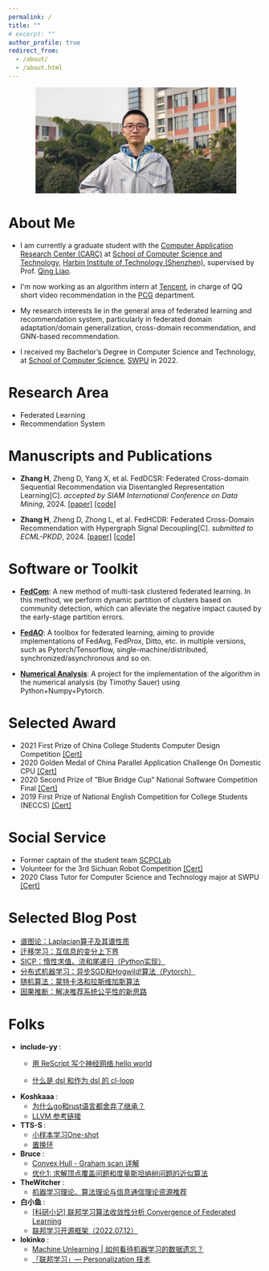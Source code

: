```yaml
---
permalink: /
title: ""
# excerpt: ""
author_profile: true
redirect_from: 
  - /about/
  - /about.html
---
```


<p align="center">
  <img src="images/myphoto.png" alt="Photo" style="width: 400px;"/> 
</p>

# About Me

* I am currently a graduate student with the [Computer Application Research Center (CARC)](http://carc.hitsz.edu.cn/index.htm) at [School of Computer Science and Technology](http://cs.hitsz.edu.cn/index.htm), [Harbin Institute of Technology (Shenzhen)](https://www.hitsz.edu.cn/index.html), supervised by Prof. [Qing Liao](http://liaoqing.hitsz.edu.cn/).

* I'm now working as an algorithm intern at [Tencent](https://www.tencent.com/en-us/about.html), in charge of QQ short video recommendation in the [PCG](https://arc.tencent.com/en/research) department. 

* My research interests lie in the general area of federated learning and recommendation system, particularly in federated domain adaptation/domain generalization, cross-domain recommendation, and GNN-based recommendation. 

*  I  received my Bachelor’s Degree in Computer Science and Technology, at [School of Computer Science](https://www.swpu.edu.cn/scs/), [SWPU](https://www.swpu.edu.cn/) in 2022.

# Research Area

* Federated Learning
* Recommendation System

# Manuscripts and Publications

* <b>Zhang H</b>, Zheng D, Yang X, et al. FedDCSR: Federated Cross-domain Sequential Recommendation via Disentangled Representation Learning[C]. <i>accepted by SIAM International Conference on Data Mining</i>, 2024. [[paper]](https://arxiv.org/pdf/2309.08420.pdf) [[code]](https://github.com/orion-orion/FedDCSR)

* <b>Zhang H</b>, Zheng D, Zhong L, et al. FedHCDR: Federated Cross-Domain Recommendation with Hypergraph Signal Decoupling[C]. <i>submitted to ECML-PKDD</i>, 2024. [[paper]](https://arxiv.org/pdf/2403.02630.pdf) [[code]](https://github.com/orion-orion/FedHCDR)

# Software or Toolkit

* <b>[FedCom](https://github.com/orion-orion/FedCom)</b>: A new method of multi-task clustered federated learning. In this method, we perform dynamic partition of clusters based on community detection, which can alleviate the negative impact caused by the early-stage partition errors.

* <b>[FedAO](https://github.com/orion-orion/FedAO)</b>: A toolbox for federated learning, aiming to provide implementations of FedAvg, FedProx, Ditto, etc. in multiple versions, such as Pytorch/Tensorflow, single-machine/distributed, synchronized/asynchronous and so on.

* <b>[Numerical Analysis](https://github.com/orion-orion/NumericalAnalysis-Python.git)</b>: A project for the implementation of the algorithm in the numerical analysis (by Timothy Sauer) using Python+Numpy+Pytorch.

# Selected Award
* 2021 First Prize of China College Students Computer Design Competition [[Cert]](../images/CCSCDC_Cert.jpg)
* 2020 Golden Medal of China Parallel Application Challenge On Domestic CPU [[Cert]](../files/CPC_Cert.pdf)
* 2020 Second Prize of ”Blue Bridge Cup” National Software Competition Final [[Cert]](../images/BB_Cup_Cert.jpg)
* 2019 First Prize of National English Competition for College Students (NECCS) [[Cert]](../images/NECCS_Cert.jpg)

# Social Service
* Former captain of the student team [SCPCLab](https://github.com/SCPCLab)
* Volunteer for the 3rd Sichuan Robot Competition [[Cert]](../images/Volunteer_Cert.jpg)
* 2020 Class Tutor for Computer Science and Technology major at SWPU [[Cert]](../images/Class_Tutor_Cert.jpg)

# Selected Blog Post

* [谱图论：Laplacian算子及其谱性质](https://www.cnblogs.com/orion-orion/p/17773750.html)
* [迁移学习：互信息的变分上下界](https://www.cnblogs.com/orion-orion/p/17773750.html)
* [SICP：惰性求值、流和尾递归（Python实现）](https://www.cnblogs.com/orion-orion/p/17773750.html)
* [分布式机器学习：异步SGD和Hogwild!算法（Pytorch）](https://www.cnblogs.com/orion-orion/p/17118029.html)
* [随机算法：蒙特卡洛和拉斯维加斯算法](https://www.cnblogs.com/orion-orion/p/13492617.html)
* [因果推断：解决推荐系统公平性的新思路](https://www.cnblogs.com/orion-orion/p/15378912.html)


# Folks
* <b> include-yy </b>: 
  - [用 ReScript 写个神经网络 hello world](https://egh0bww1.com/posts/2022-11-27-rescript-neural-network-helloworld/)
  
  - [什么是 dsl 和作为 dsl 的 cl-loop](https://egh0bww1.com/posts/2021-06-11-6-dsl-cl-loop/)
* <b> Koshkaaa </b>: 
  - [为什么go和rust语言都舍弃了继承？](https://www.cnblogs.com/RioTian/p/17903460.html)
  - [LLVM 参考链接](https://www.cnblogs.com/RioTian/p/17802856.html)
* <b> TTS-S </b>: 
  - [小样本学习One-shot](https://www.cnblogs.com/TTS-TTS/p/17979772)
  - [置换环](https://www.cnblogs.com/TTS-TTS/p/17047104.html)
* <b> Bruce </b>: 
  - [Convex Hull - Graham scan 详解](https://zhuanlan.zhihu.com/p/624820730)
  - [优化1: 求解顶点覆盖问题和度量斯坦纳树问题的近似算法](https://zhuanlan.zhihu.com/p/481626372)
* <b> TheWitcher </b>: 
  - [机器学习理论、算法理论与信息通信理论资源推荐](https://zhuanlan.zhihu.com/p/660092984)
* <b> 白小鱼 </b>: 
  - [[科研小记] 联邦学习算法收敛性分析 Convergence of Federated Learning](https://zhuanlan.zhihu.com/p/640517716)
  - [联邦学习开源框架（2022.07.12）](https://zhuanlan.zhihu.com/p/508923611)
* <b> lokinko </b>: 
  - [Machine Unlearning \| 如何看待机器学习的数据遗忘？](https://zhuanlan.zhihu.com/p/584322307)
  - [「联邦学习」— Personalization 技术](https://zhuanlan.zhihu.com/p/354527722)